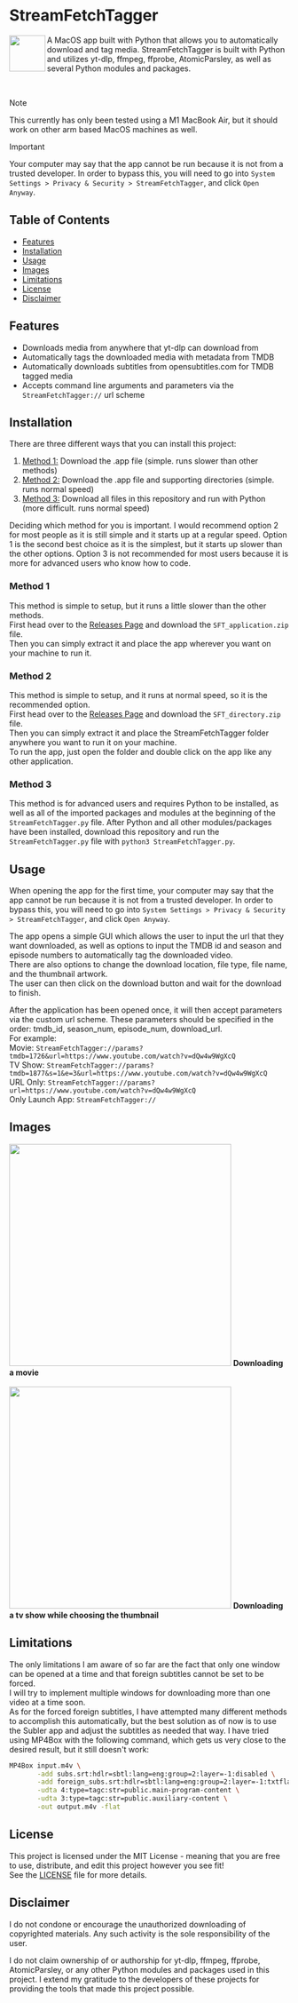 # StreamFetchTagger

<img align="left" height="65vw" src="resources/StreamFetchTagger_icon_cropped.png">

A MacOS app built with Python that allows you to automatically download and tag media. StreamFetchTagger is built with Python and utilizes yt-dlp, ffmpeg, ffprobe, AtomicParsley, as well as several Python modules and packages.

</br>

> [!NOTE]  
> This currently has only been tested using a M1 MacBook Air, but it should work on other arm based MacOS machines as well.

> [!IMPORTANT]  
> Your computer may say that the app cannot be run because it is not from a trusted developer. In order to bypass this, you will need to go into `System Settings > Privacy & Security > StreamFetchTagger`, and click `Open Anyway`.
## Table of Contents

- [Features](#features)
- [Installation](#installation)
- [Usage](#usage)
- [Images](#images)
- [Limitations](#limitations)
- [License](#license)
- [Disclaimer](#disclaimer)

## Features

- Downloads media from anywhere that yt-dlp can download from
- Automatically tags the downloaded media with metadata from TMDB
- Automatically downloads subtitles from opensubtitles.com for TMDB tagged media
- Accepts command line arguments and parameters via the `StreamFetchTagger://` url scheme

## Installation

There are three different ways that you can install this project:  
1. [Method 1:](#method-1) Download the .app file (simple. runs slower than other methods)
2. [Method 2:](#method-2) Download the .app file and supporting directories (simple. runs normal speed)
3. [Method 3:](#method-3) Download all files in this repository and run with Python (more difficult. runs normal speed)  

Deciding which method for you is important. I would recommend option 2 for most people as it is still simple and it starts up at a regular speed. Option 1 is the second best choice as it is the simplest, but it starts up slower than the other options. Option 3 is not recommended for most users because it is more for advanced users who know how to code.

### Method 1

This method is simple to setup, but it runs a little slower than the other methods.  
First head over to the [Releases Page](../../releases/latest) and download the `SFT_application.zip` file.  
Then you can simply extract it and place the app wherever you want on your machine to run it.

### Method 2

This method is simple to setup, and it runs at normal speed, so it is the recommended option.  
First head over to the [Releases Page](../../releases/latest) and download the `SFT_directory.zip` file.  
Then you can simply extract it and place the StreamFetchTagger folder anywhere you want to run it on your machine.  
To run the app, just open the folder and double click on the app like any other application.  

### Method 3

This method is for advanced users and requires Python to be installed, as well as all of the imported packages and modules at the beginning of the `StreamFetchTagger.py` file. After Python and all other modules/packages have been installed, download this repository and run the `StreamFetchTagger.py` file with `python3 StreamFetchTagger.py`.

## Usage

When opening the app for the first time, your computer may say that the app cannot be run because it is not from a trusted developer. In order to bypass this, you will need to go into `System Settings > Privacy & Security > StreamFetchTagger`, and click `Open Anyway`.  

The app opens a simple GUI which allows the user to input the url that they want downloaded, as well as options to input the TMDB id and season and episode numbers to automatically tag the downloaded video.  
There are also options to change the download location, file type, file name, and the thumbnail artwork.  
The user can then click on the download button and wait for the download to finish.  

After the application has been opened once, it will then accept parameters via the custom url scheme. These parameters should be specified in the order: tmdb_id, season_num, episode_num, download_url.  
For example:  
Movie: `StreamFetchTagger://params?tmdb=1726&url=https://www.youtube.com/watch?v=dQw4w9WgXcQ`  
TV Show: `StreamFetchTagger://params?tmdb=1877&s=1&e=3&url=https://www.youtube.com/watch?v=dQw4w9WgXcQ`  
URL Only: `StreamFetchTagger://params?url=https://www.youtube.com/watch?v=dQw4w9WgXcQ`  
Only Launch App: `StreamFetchTagger://`  

## Images

<p align="left">
  <img src="https://i.imgur.com/AsHr3m7.png" width="400vw" />
  <strong>Downloading a movie</strong>
  <br>
  <br>
  <img src="https://i.imgur.com/f84gFOl.png" width="400vw" />
  <strong>Downloading a tv show while choosing the thumbnail</strong>
</p>

## Limitations

The only limitations I am aware of so far are the fact that only one window can be opened at a time and that foreign subtitles cannot be set to be forced.  
I will try to implement multiple windows for downloading more than one video at a time soon.  
As for the forced foreign subtitles, I have attempted many different methods to accomplish this automatically, but the best solution as of now is to use the Subler app and adjust the subtitles as needed that way. I have tried using MP4Box with the following command, which gets us very close to the desired result, but it still doesn't work:  
```sh
MP4Box input.m4v \
       -add subs.srt:hdlr=sbtl:lang=eng:group=2:layer=-1:disabled \
       -add foreign_subs.srt:hdlr=sbtl:lang=eng:group=2:layer=-1:txtflags=0xC0000000 \
       -udta 4:type=tagc:str=public.main-program-content \
       -udta 3:type=tagc:str=public.auxiliary-content \
       -out output.m4v -flat
```

## License

This project is licensed under the MIT License - meaning that you are free to use, distribute, and edit this project however you see fit!  
See the [LICENSE](./LICENSE) file for more details.

## Disclaimer

I do not condone or encourage the unauthorized downloading of copyrighted materials. Any such activity is the sole responsibility of the user.  

I do not claim ownership of or authorship for yt-dlp, ffmpeg, ffprobe, AtomicParsley, or any other Python modules and packages used in this project. I extend my gratitude to the developers of these projects for providing the tools that made this project possible.  

